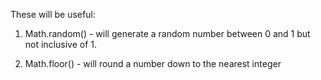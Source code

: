 These will be useful:

1. Math.random() - will generate a random number between 0 and 1 but
   not inclusive of 1.

2. Math.floor() - will round a number down to the nearest integer